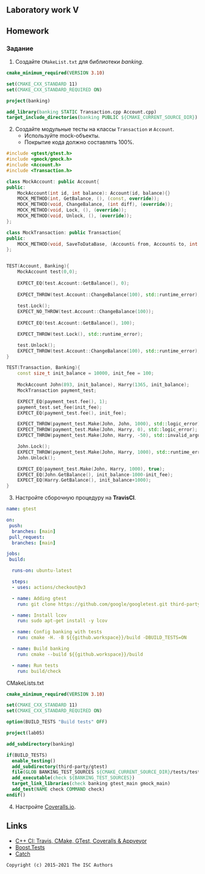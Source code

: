 ## Laboratory work V

## Homework

### Задание

1. Создайте `CMakeList.txt` для библиотеки *banking*.
```cmake
cmake_minimum_required(VERSION 3.10)

set(CMAKE_CXX_STANDARD 11)
set(CMAKE_CXX_STANDARD_REQUIRED ON)

project(banking)

add_library(banking STATIC Transaction.cpp Account.cpp)
target_include_directories(banking PUBLIC ${CMAKE_CURRENT_SOURCE_DIR})
```

2. Создайте модульные тесты на классы `Transaction` и `Account`.
    * Используйте mock-объекты.
    * Покрытие кода должно составлять 100%.
```cpp
#include <gtest/gtest.h>
#include <gmock/gmock.h>
#include <Account.h>
#include <Transaction.h>

class MockAccount: public Account{
public:
    MockAccount(int id, int balance): Account(id, balance){}
    MOCK_METHOD(int, GetBalance, (), (const, override)); 
    MOCK_METHOD(void, ChangeBalance, (int diff), (override)); 
    MOCK_METHOD(void, Lock, (), (override)); 
    MOCK_METHOD(void, Unlock, (), (override)); 
};

class MockTransaction: public Transaction{
public:
    MOCK_METHOD(void, SaveToDataBase, (Account& from, Account& to, int sum), (override));
};


TEST(Account, Banking){
    MockAccount test(0,0);
    
    EXPECT_EQ(test.Account::GetBalance(), 0);
    
    EXPECT_THROW(test.Account::ChangeBalance(100), std::runtime_error);
    
    test.Lock();
    EXPECT_NO_THROW(test.Account::ChangeBalance(100));
    
    EXPECT_EQ(test.Account::GetBalance(), 100);

    EXPECT_THROW(test.Lock(), std::runtime_error);

    test.Unlock();
    EXPECT_THROW(test.Account::ChangeBalance(100), std::runtime_error);
}

TEST(Transaction, Banking){
    const size_t init_balance = 10000, init_fee = 100;
    
    MockAccount John(893, init_balance), Harry(1365, init_balance);
    MockTransaction payment_test;

    EXPECT_EQ(payment_test.fee(), 1);
    payment_test.set_fee(init_fee);
    EXPECT_EQ(payment_test.fee(), init_fee);

    EXPECT_THROW(payment_test.Make(John, John, 1000), std::logic_error);
    EXPECT_THROW(payment_test.Make(John, Harry, 0), std::logic_error);
    EXPECT_THROW(payment_test.Make(John, Harry, -50), std::invalid_argument);

    John.Lock();
    EXPECT_THROW(payment_test.Make(John, Harry, 1000), std::runtime_error);
    John.Unlock();

    EXPECT_EQ(payment_test.Make(John, Harry, 1000), true);
    EXPECT_EQ(John.GetBalance(), init_balance-1000-init_fee);
    EXPECT_EQ(Harry.GetBalance(), init_balance+1000);
}
```

3. Настройте сборочную процедуру на **TravisCI**.
```yml
name: gtest

on:
 push:
  branches: [main]
 pull_request:
  branches: [main]

jobs:
 build:

  runs-on: ubuntu-latest

  steps:
  - uses: actions/checkout@v3

  - name: Adding gtest
    run: git clone https://github.com/google/googletest.git third-party/gtest

  - name: Install lcov
    run: sudo apt-get install -y lcov

  - name: Config banking with tests
    run: cmake -H. -B ${{github.workspace}}/build -DBUILD_TESTS=ON

  - name: Build banking
    run: cmake --build ${{github.workspace}}/build

  - name: Run tests
    run: build/check
```

CMakeLists.txt
```cmake
cmake_minimum_required(VERSION 3.10)

set(CMAKE_CXX_STANDARD 11)
set(CMAKE_CXX_STANDARD_REQUIRED ON)

option(BUILD_TESTS "Build tests" OFF)

project(lab05)

add_subdirectory(banking)

if(BUILD_TESTS)
  enable_testing()
  add_subdirectory(third-party/gtest)
  file(GLOB BANKING_TEST_SOURCES ${CMAKE_CURRENT_SOURCE_DIR}/tests/test.cpp)
  add_executable(check ${BANKING_TEST_SOURCES})
  target_link_libraries(check banking gtest_main gmock_main)
  add_test(NAME check COMMAND check)
endif()
```
4. Настройте [Coveralls.io](https://coveralls.io/).

## Links

- [C++ CI: Travis, CMake, GTest, Coveralls & Appveyor](http://david-grs.github.io/cpp-clang-travis-cmake-gtest-coveralls-appveyor/)
- [Boost.Tests](http://www.boost.org/doc/libs/1_63_0/libs/test/doc/html/)
- [Catch](https://github.com/catchorg/Catch2)

```
Copyright (c) 2015-2021 The ISC Authors
```
